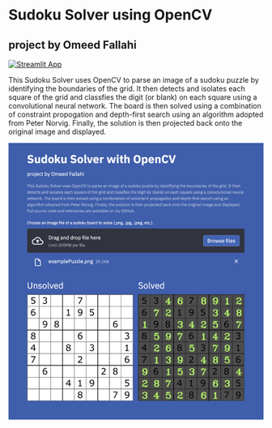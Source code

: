 # Sudoku Solver using OpenCV
## project by Omeed Fallahi

[![Streamlit App](https://static.streamlit.io/badges/streamlit_badge_black_white.svg)](https://share.streamlit.io/omeedf/sudoku-solver/main/sudoSolve.py)

This Sudoku Solver uses OpenCV to parse an image of a sudoku puzzle by identifying the boundaries of the grid. It then detects and isolates each square of the grid and classfies the digit (or blank) on each square using a convolutional neural network. The board is then solved using a combination of constraint propogation and depth-first search using an algorithm adopted from Peter Norvig. Finally, the solution is then projected back onto the original image and displayed. 

![Example of Sudoku Solver Implementation](https://github.com/omeedf/sudoku-solver/blob/main/images/sudokuSolver-example.png?raw=true)
